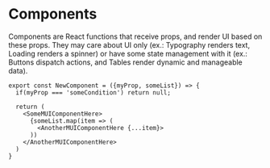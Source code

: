 # Components

Components are React functions that receive props, and render UI based on these props. They may care about UI only (ex.: Typography renders text, Loading renders a spinner) or have some state management with it (ex.: Buttons dispatch actions, and Tables render dynamic and manageable data).

```
export const NewComponent = ({myProp, someList}) => {
  if(myProp === 'someCondition') return null;

  return (
    <SomeMUIComponentHere>
      {someList.map(item => (
        <AnotherMUIComponentHere {...item}>
      ))
    </AnotherMUIComponentHere>
  )
}

```
